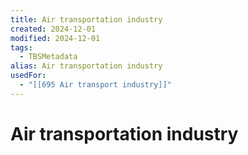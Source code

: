 ```yaml
---
title: Air transportation industry
created: 2024-12-01
modified: 2024-12-01
tags:
  - TBSMetadata
alias: Air transportation industry
usedFor:
  - "[[695 Air transport industry]]"
---
```

# Air transportation industry
